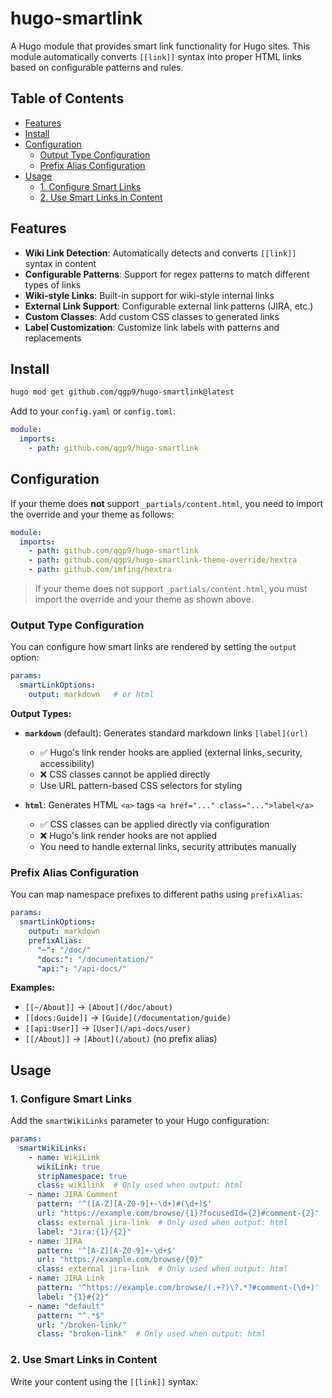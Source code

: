 <!-- omit from toc -->
# hugo-smartlink

A Hugo module that provides smart link functionality for Hugo sites. This module automatically converts `[[link]]` syntax into proper HTML links based on configurable patterns and rules.

<!-- omit from toc -->
## Table of Contents

- [Features](#features)
- [Install](#install)
- [Configuration](#configuration)
  - [Output Type Configuration](#output-type-configuration)
  - [Prefix Alias Configuration](#prefix-alias-configuration)
- [Usage](#usage)
  - [1. Configure Smart Links](#1-configure-smart-links)
  - [2. Use Smart Links in Content](#2-use-smart-links-in-content)

## Features

- **Wiki Link Detection**: Automatically detects and converts `[[link]]` syntax in content
- **Configurable Patterns**: Support for regex patterns to match different types of links
- **Wiki-style Links**: Built-in support for wiki-style internal links
- **External Link Support**: Configurable external link patterns (JIRA, etc.)
- **Custom Classes**: Add custom CSS classes to generated links
- **Label Customization**: Customize link labels with patterns and replacements

## Install

```bash
hugo mod get github.com/qgp9/hugo-smartlink@latest
```

Add to your `config.yaml` or `config.toml`:

```yaml
module:
  imports:
    - path: github.com/qgp9/hugo-smartlink
```

## Configuration

If your theme does **not** support `_partials/content.html`, you need to import the override and your theme as follows:

```yaml
module:
  imports:
    - path: github.com/qgp9/hugo-smartlink
    - path: github.com/qgp9/hugo-smartlink-theme-override/hextra
    - path: github.com/imfing/hextra
```

> If your theme does not support `_partials/content.html`, you must import the override and your theme as shown above.

### Output Type Configuration

You can configure how smart links are rendered by setting the `output` option:

```yaml
params:
  smartLinkOptions:
    output: markdown   # or html
```

**Output Types:**

- **`markdown`** (default): Generates standard markdown links `[label](url)`
  - ✅ Hugo's link render hooks are applied (external links, security, accessibility)
  - ❌ CSS classes cannot be applied directly
  - Use URL pattern-based CSS selectors for styling

- **`html`**: Generates HTML `<a>` tags `<a href="..." class="...">label</a>`
  - ✅ CSS classes can be applied directly via configuration
  - ❌ Hugo's link render hooks are not applied
  - You need to handle external links, security attributes manually

### Prefix Alias Configuration

You can map namespace prefixes to different paths using `prefixAlias`:

```yaml
params:
  smartLinkOptions:
    output: markdown
    prefixAlias:
      "~": "/doc/"
      "docs:": "/documentation/"
      "api:": "/api-docs/"
```

**Examples:**

- `[[~/About]]` → `[About](/doc/about)`
- `[[docs:Guide]]` → `[Guide](/documentation/guide)`
- `[[api:User]]` → `[User](/api-docs/user)`
- `[[/About]]` → `[About](/about)` (no prefix alias)

## Usage

### 1. Configure Smart Links

Add the `smartWikiLinks` parameter to your Hugo configuration:

```yaml
params:
  smartWikiLinks:
    - name: WikiLink
      wikiLink: true
      stripNamespace: true
      class: wikilink  # Only used when output: html
    - name: JIRA Comment
      pattern: '^([A-Z][A-Z0-9]+-\d+)#(\d+)$'
      url: "https://example.com/browse/{1}?focusedId={2}#comment-{2}"
      class: external jira-link  # Only used when output: html
      label: "Jira:{1}/{2}"
    - name: JIRA
      pattern: '^[A-Z][A-Z0-9]+-\d+$'
      url: "https://example.com/browse/{0}"
      class: external jira-link  # Only used when output: html
    - name: JIRA Link
      pattern: '^https://example.com/browse/(.+?)\?.*?#comment-(\d+)'
      label: "{1}#{2}"
    - name: "default"
      pattern: "^.*$"
      url: "/broken-link/"
      class: "broken-link"  # Only used when output: html
```

### 2. Use Smart Links in Content

Write your content using the `[[link]]` syntax:

```